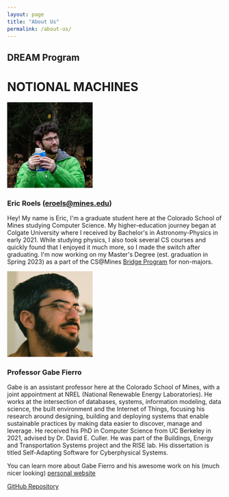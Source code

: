 ```yaml
---
layout: page
title: "About Us"
permalink: /about-us/
---
```


## DREAM Program
# NOTIONAL MACHINES

<img src="eroels.JPG" alt="Eric Roels" width="200">

### Eric Roels (eroels@mines.edu)

Hey! My name is Eric, I'm a graduate student here at the Colorado School of Mines studying Computer Science.
My higher-education journey began at Colgate University where I received by Bachelor's in Astronomy-Physics in early 2021.
While studying physics, I also took several CS courses and quickly found that I enjoyed it much more, so I made the switch after graduating. 
I'm now working on my Master's Degree (est. graduation in Spring 2023) as a part of the CS@Mines [Bridge Program](https://cs.mines.edu/csbridge/) for non-majors.


<img src="gfierro.png" alt="Gabriel Fierro" width="200">

### Professor Gabe Fierro

Gabe is an assistant professor here at the Colorado School of Mines, with a joint appointment at NREL (National Renewable Energy Laboratories).
He works at the intersection of databases, systems, information modeling, data science, the built environment and the Internet of Things, focusing his research
around designing, building and deploying systems that enable sustainable practices by making data easier to discover, manage and leverage.
He received his PhD in Computer Science from UC Berkeley in 2021, advised by Dr. David E. Culler. He was part of the Buildings, Energy and Transportation Systems project and the RISE lab. 
His dissertation is titled Self-Adapting Software for Cyberphysical Systems.

You can learn more about Gabe Fierro and his awesome work on his (much nicer looking) [personal website](https://home.gtf.fyi/)


[GitHub Repository](https://github.com/ERoels23/ERoels23.github.io/)
